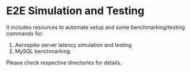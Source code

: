 # E2E Simulation and Testing

It includes resources to automate setup and some benchmarking/testing commands for:

1. Aerospike server latency simulation and testing
2. MySQL benchmarking

Please check respective directories for details.